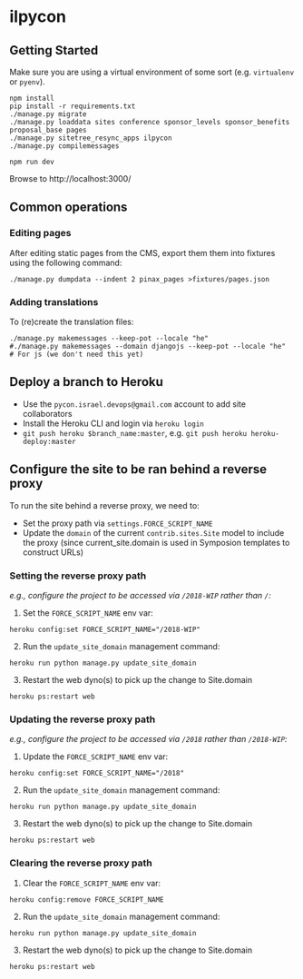 # ilpycon

## Getting Started

Make sure you are using a virtual environment of some sort (e.g. `virtualenv` or
`pyenv`).

```
npm install
pip install -r requirements.txt
./manage.py migrate
./manage.py loaddata sites conference sponsor_levels sponsor_benefits proposal_base pages
./manage.py sitetree_resync_apps ilpycon
./manage.py compilemessages

npm run dev
```

Browse to http://localhost:3000/

## Common operations

### Editing pages

After editing static pages from the CMS, export them them into fixtures using the following command:
```
./manage.py dumpdata --indent 2 pinax_pages >fixtures/pages.json
```
### Adding translations

To (re)create the translation files:

```
./manage.py makemessages --keep-pot --locale "he"
#./manage.py makemessages --domain djangojs --keep-pot --locale "he"  # For js (we don't need this yet)
```
## Deploy a branch to Heroku

- Use the `pycon.israel.devops@gmail.com` account to add site collaborators
- Install the Heroku CLI and login via `heroku login`
- `git push heroku $branch_name:master`, e.g. `git push heroku heroku-deploy:master`

## Configure the site to be ran behind a reverse proxy

To run the site behind a reverse proxy, we need to:

- Set the proxy path via `settings.FORCE_SCRIPT_NAME`
- Update the `domain` of the current `contrib.sites.Site` model to include the proxy (since current_site.domain is used in Symposion templates to construct URLs)

### Setting the reverse proxy path
_e.g., configure the project to be accessed via `/2018-WIP` rather than `/`:_

1. Set the `FORCE_SCRIPT_NAME` env var:

```
heroku config:set FORCE_SCRIPT_NAME="/2018-WIP"
```

2. Run the `update_site_domain` management command:

```
heroku run python manage.py update_site_domain
```

3. Restart the web dyno(s) to pick up the change to Site.domain

```
heroku ps:restart web
```

### Updating the reverse proxy path
_e.g., configure the project to be accessed via `/2018` rather than `/2018-WIP`:_

1. Update the `FORCE_SCRIPT_NAME` env var:

```
heroku config:set FORCE_SCRIPT_NAME="/2018"
```

2. Run the `update_site_domain` management command:

```
heroku run python manage.py update_site_domain
```

3. Restart the web dyno(s) to pick up the change to Site.domain

```
heroku ps:restart web
```


### Clearing the reverse proxy path

1.  Clear the `FORCE_SCRIPT_NAME` env var:

```
heroku config:remove FORCE_SCRIPT_NAME
```

2. Run the `update_site_domain` management command:

```
heroku run python manage.py update_site_domain
```

3. Restart the web dyno(s) to pick up the change to Site.domain

```
heroku ps:restart web
```

